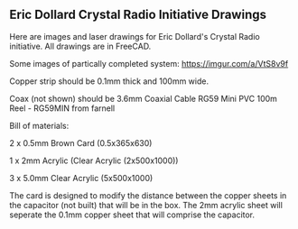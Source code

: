 ## Eric Dollard Crystal Radio Initiative Drawings

Here are images and laser drawings for Eric Dollard's Crystal Radio initiative.
All drawings are in FreeCAD. 

Some images of partically completed system:
https://imgur.com/a/VtS8v9f

Copper strip should be 0.1mm thick and 100mm wide. 

Coax (not shown) should be 3.6mm Coaxial Cable RG59 Mini PVC 100m Reel -  RG59MIN from farnell

Bill of materials: 

 	
2 x 0.5mm Brown Card (0.5x365x630) 

1 x 2mm Acrylic (Clear Acrylic (2x500x1000)) 	

3 x 5.0mm Clear Acrylic (5x500x1000) 

The card is designed to modify the distance between the copper sheets in the capacitor (not built) that will be in the box. The 2mm acrylic sheet will seperate the 0.1mm copper sheet that will comprise the capacitor.
